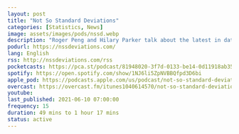 ```yaml
---
layout: post
title: "Not So Standard Deviations"
categories: [Statistics, News]
image: assets/images/pods/nssd.webp
description: "Roger Peng and Hilary Parker talk about the latest in data science and data analysis in academia and industry."
podurl: https://nssdeviations.com/
lang: English
rss: http://nssdeviations.com/rss
pocketcasts: https://pca.st/podcast/81948020-3f7d-0133-be14-0d11918ab357
spotify: https://open.spotify.com/show/1NJ6li5ZpNVBBQfpd3D6bi
apple_pod: https://podcasts.apple.com/us/podcast/not-so-standard-deviations/id1040614570
overcast: https://overcast.fm/itunes1040614570/not-so-standard-deviations
youtube:
last_published: 2021-06-10 07:00:00
frequency: 15
duration: 49 mins to 1 hour 17 mins
status: active
---
```

